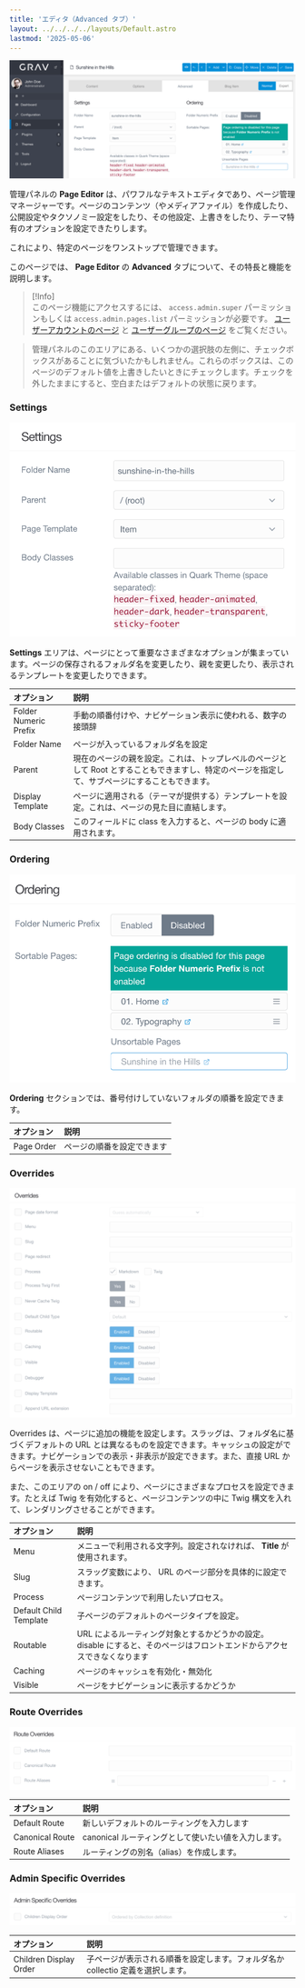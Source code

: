 ```yaml
---
title: 'エディタ（Advanced タブ）'
layout: ../../../../layouts/Default.astro
lastmod: '2025-05-06'
---
```

![Admin Page Editor](page-advanced.png)

管理パネルの **Page Editor** は、パワフルなテキストエディタであり、ページ管理マネージャーです。ページのコンテンツ（やメディアファイル）を作成したり、公開設定やタクソノミー設定をしたり、その他設定、上書きをしたり、テーマ特有のオプションを設定できたりします。

これにより、特定のページをワンストップで管理できます。

このページでは、 **Page Editor** の **Advanced** タブについて、その特長と機能を説明します。

> [!Info]  
> このページ機能にアクセスするには、 `access.admin.super` パーミッションもしくは `access.admin.pages.list` パーミッションが必要です。 [ユーザーアカウントのページ](../../03.accounts/01.users/) と [ユーザーグループのページ](../../03.accounts/02.groups/) をご覧ください。

> 管理パネルのこのエリアにある、いくつかの選択肢の左側に、チェックボックスがあることに気づいたかもしれません。これらのボックスは、このページのデフォルト値を上書きしたいときにチェックします。チェックを外したままにすると、空白またはデフォルトの状態に戻ります。

### Settings

![Admin Page Editor](page-advanced-settings.png)

**Settings** エリアは、ページにとって重要なさまざまなオプションが集まっています。ページの保存されるフォルダ名を変更したり、親を変更したり、表示されるテンプレートを変更したりできます。

| オプション | 説明 |
| :-----  | :-----  |
| Folder Numeric Prefix | 手動の順番付けや、ナビゲーション表示に使われる、数字の接頭辞 |
| Folder Name | ページが入っているフォルダ名を設定 |
| Parent | 現在のページの親を設定。これは、トップレベルのページとして Root とすることもできますし、特定のページを指定して、サブページにすることもできます。 |
| Display Template | ページに適用される（テーマが提供する）テンプレートを設定。これは、ページの見た目に直結します。 |
| Body Classes | このフィールドに class を入力すると、ページの body に適用されます。 |

### Ordering

![Admin Page Editor](page-advanced-ordering.png)

**Ordering** セクションでは、番号付けしていないフォルダの順番を設定できます。

| オプション | 説明 |
| :-----  | :-----  |
| Page Order | ページの順番を設定できます |

### Overrides

![Admin Page Editor](page-advanced-overrides.png)

Overrides は、ページに追加の機能を設定します。スラッグは、フォルダ名に基づくデフォルトの URL とは異なるものを設定できます。キャッシュの設定ができます。ナビゲーションでの表示・非表示が設定できます。また、直接 URL からページを表示させないこともできます。

また、このエリアの on / off により、ページにさまざまなプロセスを設定できます。たとえば Twig を有効化すると、ページコンテンツの中に Twig 構文を入れて、レンダリングさせることができます。

| オプション | 説明 |
| :-----  | :-----  |
| Menu  | メニューで利用される文字列。設定されなければ、 **Title** が使用されます。 |
| Slug | スラッグ変数により、 URL のページ部分を具体的に設定できます。 |
| Process | ページコンテンツで利用したいプロセス。 |
| Default Child Template | 子ページのデフォルトのページタイプを設定。 |
| Routable | URL によるルーティング対象とするかどうかの設定。disable にすると、そのページはフロントエンドからアクセスできなくなります |
| Caching  | ページのキャッシュを有効化・無効化 |
| Visible | ページをナビゲーションに表示するかどうか |

### Route Overrides

![Admin Page Editor](page-advanced-route.png)

| オプション | 説明 |
| :-----  | :-----  |
| Default Route   | 新しいデフォルトのルーティングを入力します |
| Canonical Route | canonical ルーティングとして使いたい値を入力します。 |
| Route Aliases   | ルーティングの別名（alias）を作成します。 |

### Admin Specific Overrides

![Admin Page Editor](page-advanced-admin.png)

| オプション | 説明 |
| :-----  | :-----  |
| Children Display Order | 子ページが表示される順番を設定します。フォルダ名か collectio 定義を選択します。 |

